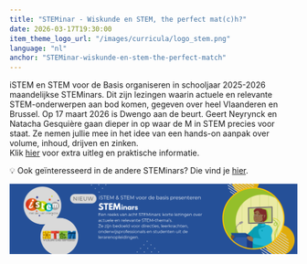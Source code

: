 ```yaml
---
title: "STEMinar - Wiskunde en STEM, the perfect mat(c)h?"
date: 2026-03-17T19:30:00
item_theme_logo_url: "/images/curricula/logo_stem.png"
language: "nl"
anchor: "STEMinar-wiskunde-en-stem-the-perfect-match"
---
```


iSTEM en STEM voor de Basis organiseren in schooljaar 2025-2026 maandelijkse STEMinars. Dit zijn lezingen waarin actuele en relevante STEM-onderwerpen aan bod komen, gegeven over heel Vlaanderen en Brussel. Op 17 maart 2026 is Dwengo aan de beurt. Geert Neyrynck en Natacha Gesquière gaan dieper in op waar de M in STEM precies voor staat. Ze nemen jullie mee in het idee van een hands-on aanpak over volume, inhoud, drijven en zinken. <br>
Klik [hier](https://www.istem.be/sessie/steminar-wiskunde-en-stem-the-perfect-mathch-17-03-2026-ugent/) voor extra uitleg en praktische informatie.

💡 Ook geïnteresseerd in de andere STEMinars? Die vind je [hier](https://www.istem.be/agenda/steminar/?utm_source=header&utm_medium=web&utm_campaign=STEMinars-2526&utm_id=03).

![banner STEMinars](/images/events/2026/STEMinars.png)
